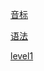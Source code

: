 <!--
 * @Author: DaiLinBo
 * @Date: 2019-11-24 10:33:39
 * @LastEditTime: 2019-12-13 22:02:10
 * @LastEditors: DaiLinBo
 * @Description: 
 -->
[音标](../classify/english/phonetic-symbol.md)

[语法](../classify/english/grammar.md)

[level1](../classify/english/level1.md)